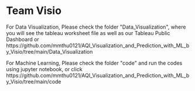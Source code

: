 <h1> Team Visio </h1>
<p> For Data Visualization, Please check the folder "Data_Visualization", where you will see the tableau worksheet file as well as our Tableau Public Dashboard or https://github.com/mmthu0121/AQI_Visualization_and_Prediction_with_ML_by_Visio/tree/main/Data_Visualization </p>
<p> For Machine Learning, Please check the folder "code" and run the codes using jupyter notebook, or click https://github.com/mmthu0121/AQI_Visualization_and_Prediction_with_ML_by_Visio/tree/main/code </p>
